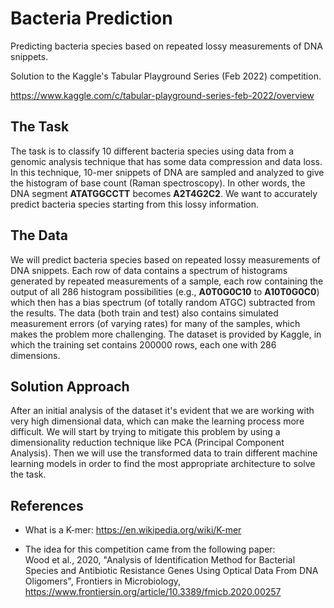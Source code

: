 # Bacteria Prediction
Predicting bacteria species based on repeated lossy measurements of DNA snippets.

Solution to the Kaggle's Tabular Playground Series (Feb 2022) competition.

https://www.kaggle.com/c/tabular-playground-series-feb-2022/overview

## The Task

The task is to classify 10 different bacteria species using data from a genomic analysis technique that has some data compression and data loss. In this technique, 10-mer snippets of DNA are sampled and analyzed to give the histogram of base count (Raman spectroscopy). In other words, the DNA segment **ATATGGCCTT** becomes **A2T4G2C2**. We want to accurately predict bacteria species starting from this lossy information.

## The Data

We will predict bacteria species based on repeated lossy measurements of DNA snippets.
Each row of data contains a spectrum of histograms generated by repeated measurements of a sample, each row containing the output of all 286 histogram possibilities (e.g., **A0T0G0C10** to **A10T0G0C0**) which then has a bias spectrum (of totally random ATGC) subtracted from the results.
The data (both train and test) also contains simulated measurement errors (of varying rates) for many of the samples, which makes the problem more challenging.
The dataset is provided by Kaggle, in which the training set contains 200000 rows, each one with 286 dimensions.

## Solution Approach

After an initial analysis of the dataset it's evident that we are working with very high dimensional data, which can make the learning process more difficult.
We will start by trying to mitigate this problem by using a dimensionality reduction technique like PCA (Principal Component Analysis).
Then we will use the transformed data to train different machine learning models in order to find the most appropriate architecture to solve the task.

## References
- What is a K-mer: https://en.wikipedia.org/wiki/K-mer

- The idea for this competition came from the following paper:  
Wood et al., 2020, "Analysis of Identification Method for Bacterial Species and Antibiotic Resistance Genes Using Optical Data From DNA Oligomers", Frontiers in Microbiology, https://www.frontiersin.org/article/10.3389/fmicb.2020.00257
